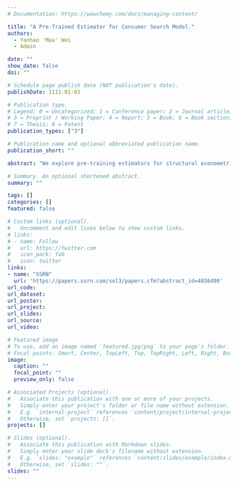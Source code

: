 ```yaml
---
# Documentation: https://wowchemy.com/docs/managing-content/

title: "A Pre-Trained Estimator for Consumer Search Model."
authors: 
  - Yanhao 'Max' Wei
  - Admin

date: ""
show_date: false
doi: ""

# Schedule page publish date (NOT publication's date).
publishDate: 1111-01-03

# Publication type.
# Legend: 0 = Uncategorized; 1 = Conference paper; 2 = Journal article;
# 3 = Preprint / Working Paper; 4 = Report; 5 = Book; 6 = Book section;
# 7 = Thesis; 8 = Patent
publication_types: ["3"]

# Publication name and optional abbreviated publication name.
publication_short: ""

abstract: "We explore pre-training estimators for structural econometric models. The estimator is "pre-trained" in the sense that most computations and effort occur once during its construction. Subsequent applications of it to estimate different datasets require little computation costs or effort. The estimation relies on a neural net to recognize structural model's parameter from data patterns. This paper focuses on a sequential search model that is known to be hard to estimate. We evaluate our pre-trained estimator on 11 real datasets. The estimation takes seconds to run and shows high accuracy. We provide it at pnnehome.github.io. More generally, pre-trained estimators make structural models more accessible and easier to apply. They can also facilitate privacy-preserving estimation because they need only aggregate data patterns."

# Summary. An optional shortened abstract.
summary: ""

tags: []
categories: []
featured: false

# Custom links (optional).
#   Uncomment and edit lines below to show custom links.
# links:
# - name: Follow
#   url: https://twitter.com
#   icon_pack: fab
#   icon: twitter
links:
- name: "SSRN"
  url: 'https://papers.ssrn.com/sol3/papers.cfm?abstract_id=4856490'
url_code:
url_dataset:
url_poster:
url_project:
url_slides:
url_source:
url_video:

# Featured image
# To use, add an image named `featured.jpg/png` to your page's folder. 
# Focal points: Smart, Center, TopLeft, Top, TopRight, Left, Right, BottomLeft, Bottom, BottomRight.
image:
  caption: ""
  focal_point: ""
  preview_only: false

# Associated Projects (optional).
#   Associate this publication with one or more of your projects.
#   Simply enter your project's folder or file name without extension.
#   E.g. `internal-project` references `content/project/internal-project/index.md`.
#   Otherwise, set `projects: []`.
projects: []

# Slides (optional).
#   Associate this publication with Markdown slides.
#   Simply enter your slide deck's filename without extension.
#   E.g. `slides: "example"` references `content/slides/example/index.md`.
#   Otherwise, set `slides: ""`.
slides: ""
---
```

